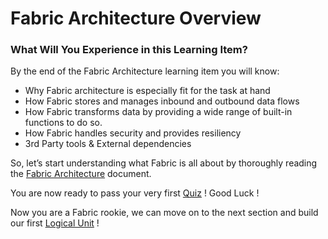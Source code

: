 # Fabric Architecture Overview

 

### What Will You Experience in this Learning Item?

By the end of the Fabric Architecture learning item you will know:

- Why Fabric architecture is especially fit for the task at hand 
- How Fabric stores and manages inbound and outbound data flows
- How Fabric transforms data by providing a wide range of built-in functions to do so.
- How Fabric handles security and provides resiliency
- 3rd Party tools & External dependencies




So, let’s start understanding what Fabric is all about by thoroughly reading the [Fabric Architecture](/articles/ArchitectureDocument) document.


You are now ready to pass your very first [Quiz](/academy/Training_Level_1/02_Fabric_Architecture/2_2_FabricArchitectureQuiz.md) ! Good Luck !

Now you are a Fabric rookie, we can move on to the next section and build our first [Logical Unit](/academy/Training_Level_1/03_fabric_basic_LU/01_Fabric_main_flow_overview.md) !


